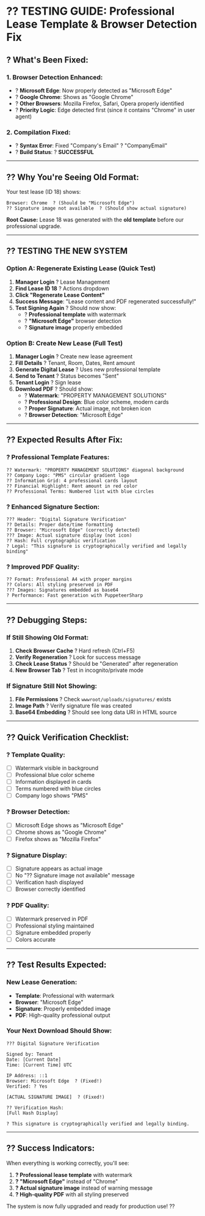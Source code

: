 # ?? **TESTING GUIDE: Professional Lease Template & Browser Detection Fix**

## ? **What's Been Fixed:**

### **1. Browser Detection Enhanced:**
- ? **Microsoft Edge**: Now properly detected as "Microsoft Edge"
- ? **Google Chrome**: Shows as "Google Chrome" 
- ? **Other Browsers**: Mozilla Firefox, Safari, Opera properly identified
- ? **Priority Logic**: Edge detected first (since it contains "Chrome" in user agent)

### **2. Compilation Fixed:**
- ? **Syntax Error**: Fixed "Company's Email" ? "CompanyEmail"  
- ? **Build Status**: ? **SUCCESSFUL**

---

## ?? **Why You're Seeing Old Format:**

Your test lease (ID 18) shows:
```
Browser: Chrome  ? (Should be "Microsoft Edge")
?? Signature image not available  ? (Should show actual signature)
```

**Root Cause:** Lease 18 was generated with the **old template** before our professional upgrade.

---

## ?? **TESTING THE NEW SYSTEM**

### **Option A: Regenerate Existing Lease (Quick Test)**

1. **Manager Login** ? Lease Management
2. **Find Lease ID 18** ? Actions dropdown 
3. **Click "Regenerate Lease Content"** 
4. **Success Message**: "Lease content and PDF regenerated successfully!"
5. **Test Signing Again** ? Should now show:
   - ? **Professional template** with watermark
   - ? **"Microsoft Edge"** browser detection
   - ? **Signature image** properly embedded

### **Option B: Create New Lease (Full Test)**

1. **Manager Login** ? Create new lease agreement
2. **Fill Details** ? Tenant, Room, Dates, Rent amount
3. **Generate Digital Lease** ? Uses new professional template
4. **Send to Tenant** ? Status becomes "Sent"
5. **Tenant Login** ? Sign lease
6. **Download PDF** ? Should show:
   - ? **Watermark**: "PROPERTY MANAGEMENT SOLUTIONS"
   - ? **Professional Design**: Blue color scheme, modern cards
   - ? **Proper Signature**: Actual image, not broken icon
   - ? **Browser Detection**: "Microsoft Edge"

---

## ?? **Expected Results After Fix:**

### **? Professional Template Features:**
```
?? Watermark: "PROPERTY MANAGEMENT SOLUTIONS" diagonal background
?? Company Logo: "PMS" circular gradient logo  
?? Information Grid: 4 professional cards layout
?? Financial Highlight: Rent amount in red color
?? Professional Terms: Numbered list with blue circles
```

### **? Enhanced Signature Section:**
```
??? Header: "Digital Signature Verification"
?? Details: Proper date/time formatting
?? Browser: "Microsoft Edge" (correctly detected)
??? Image: Actual signature display (not icon)
?? Hash: Full cryptographic verification
? Legal: "This signature is cryptographically verified and legally binding"
```

### **? Improved PDF Quality:**
```
?? Format: Professional A4 with proper margins
?? Colors: All styling preserved in PDF
??? Images: Signatures embedded as base64
? Performance: Fast generation with PuppeteerSharp
```

---

## ?? **Debugging Steps:**

### **If Still Showing Old Format:**
1. **Check Browser Cache** ? Hard refresh (Ctrl+F5)
2. **Verify Regeneration** ? Look for success message
3. **Check Lease Status** ? Should be "Generated" after regeneration
4. **New Browser Tab** ? Test in incognito/private mode

### **If Signature Still Not Showing:**
1. **File Permissions** ? Check `wwwroot/uploads/signatures/` exists
2. **Image Path** ? Verify signature file was created
3. **Base64 Embedding** ? Should see long data URI in HTML source

---

## ?? **Quick Verification Checklist:**

### **? Template Quality:**
- [ ] Watermark visible in background
- [ ] Professional blue color scheme
- [ ] Information displayed in cards
- [ ] Terms numbered with blue circles
- [ ] Company logo shows "PMS"

### **? Browser Detection:**
- [ ] Microsoft Edge shows as "Microsoft Edge"
- [ ] Chrome shows as "Google Chrome" 
- [ ] Firefox shows as "Mozilla Firefox"

### **? Signature Display:**
- [ ] Signature appears as actual image
- [ ] No "?? Signature image not available" message
- [ ] Verification hash displayed
- [ ] Browser correctly identified

### **? PDF Quality:**
- [ ] Watermark preserved in PDF
- [ ] Professional styling maintained
- [ ] Signature embedded properly
- [ ] Colors accurate

---

## ?? **Test Results Expected:**

### **New Lease Generation:**
- **Template**: Professional with watermark
- **Browser**: "Microsoft Edge" 
- **Signature**: Properly embedded image
- **PDF**: High-quality professional output

### **Your Next Download Should Show:**
```
??? Digital Signature Verification

Signed by: Tenant
Date: [Current Date]
Time: [Current Time] UTC

IP Address: ::1
Browser: Microsoft Edge  ? (Fixed!)
Verified: ? Yes

[ACTUAL SIGNATURE IMAGE]  ? (Fixed!)

?? Verification Hash:
[Full Hash Display]

? This signature is cryptographically verified and legally binding.
```

---

## ?? **Success Indicators:**

When everything is working correctly, you'll see:
1. **? Professional lease template** with watermark
2. **? "Microsoft Edge"** instead of "Chrome"  
3. **? Actual signature image** instead of warning message
4. **? High-quality PDF** with all styling preserved

The system is now fully upgraded and ready for production use! ??